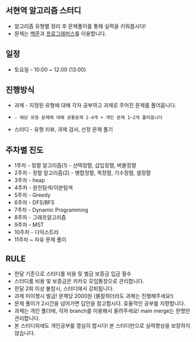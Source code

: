 

## 서현역 알고리즘 스터디

* 알고리즘 유형별 정리 후 문제풀이를 통해 실력을 키워봅시다!
* 문제는 [백준](https://www.acmicpc.net/)과 [프로그래머스](https://programmers.co.kr/)를 이용합니다.

## 일정

* 토요일 - 10:00 ~ 12:00 (13:00)

## 진행방식

* 과제 - 지정된 유형에 대해 각자 공부하고 과제로 주어진 문제를 풀어옵니다.
*     - 해당 유형 문제에 대해 공통문제 2-4개 + 개인 문제 1~2개 풀어옵니다
* 스터디 - 유형 리뷰, 과제 검사, 선정 문제 풀기

## 주차별 진도

* 1주차 - 정렬 알고리즘(1) - 선택정렬, 삽입정렬, 버블정렬
* 2주차 - 정렬 알고리즘(2) - 병합정렬, 퀵정렬, 기수정렬, 셀정렬
* 3주차 - heap
* 4주차 - 완전탐색/이분탐색
* 5주차 - Greedy
* 6주차 - DFS/BFS
* 7주차 - Dynamic Programming
* 8주차 - 그래프알고리즘
* 9주차 - MST
* 10주차 - 다익스트라
* 11주차 ~ 자유 문제 풀이

## RULE

* 한달 기준으로 스터디룸 비용 및 벌금 보증금 입금 필수
* 스터디룸 비용 및 보증금은 카카오 모임통장으로 관리합니다.
* 한달 2회 이상 불참시, 스터디에서 강퇴됩니다.
* 과제 미이행시 벌금! 문제당 2000원 (불참하더라도 과제는 진행해주세요!)
* 문제 풀이가 2시간을 넘어가면 답안을 참고합시다. 효율적인 공부를 지향합니다.
* 과제는 개인 폴더에, 각자 branch를 이용해서 올려주세요! main merge는 한명만 관리합니다.
* 본 스터디외에도 개인공부를 열심히 합시다! 본 스터디만으로 실력향상을 보장하지 않습니다.

